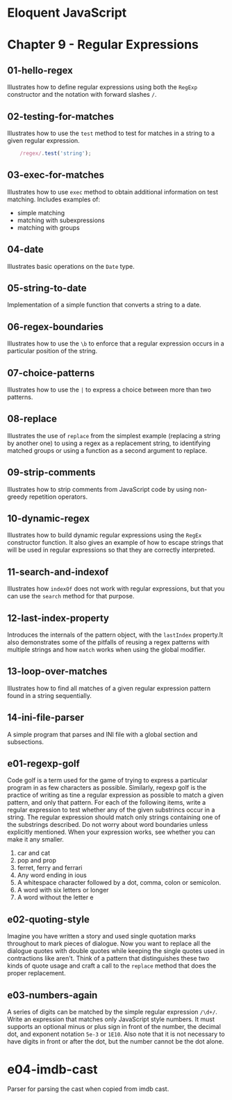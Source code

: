 Eloquent JavaScript
===================

# Chapter 9 - Regular Expressions

## 01-hello-regex
Illustrates how to define regular expressions using both the `RegExp` constructor and the notation with forward slashes `/`.

## 02-testing-for-matches
Illustrates how to use the `test` method to test for matches in a string to a given regular expression.
```javascript
    /regex/.test('string');
```
## 03-exec-for-matches
Illustrates how to use `exec` method to obtain additional information on test matching. Includes examples of:
+ simple matching
+ matching with subexpressions
+ matching with groups

## 04-date
Illustrates basic operations on the `Date` type.

## 05-string-to-date
Implementation of a simple function that converts a string to a date.

## 06-regex-boundaries
Illustrates how to use the `\b` to enforce that a regular expression occurs in a particular position of the string.

## 07-choice-patterns
Illustrates how to use the `|` to express a choice between more than two patterns.

## 08-replace
Illustrates the use of `replace` from the simplest example (replacing a string by another one) to using a regex as a replacement string, to identifying matched groups or using a function as a second argument to replace.

## 09-strip-comments
Illustrates how to strip comments from JavaScript code by using non-greedy repetition operators.

## 10-dynamic-regex
Illustrates how to build dynamic regular expressions using the `RegEx` constructor function. It also gives an example of how to escape strings that will be used in regular expressions so that they are correctly interpreted.

## 11-search-and-indexof
Illustrates how `indexOf` does not work with regular expressions, but that you can use the `search` method for that purpose.

## 12-last-index-property
Introduces the internals of the pattern object, with the `lastIndex` property.It also demonstrates some of the pitfalls of reusing a regex patterns with multiple strings and how `match` works when using the global modifier.

## 13-loop-over-matches
Illustrates how to find all matches of a given regular expression pattern found in a string sequentially.

## 14-ini-file-parser
A simple program that parses and INI file with a global section and subsections.

## e01-regexp-golf
Code golf is a term used for the game of trying to express a particular program in as few characters as possible. Similarly, regexp golf is the practice of writing as tine a regular expression as possible to match a given pattern, and only that pattern.
For each of the following items, write a regular expression to test whether any of the given substrincs occur in a string. The regular expression should match only strings containing one of the substrings described. Do not worry about word boundaries unless explicitly mentioned. When your expression works, see whether you can make it any smaller.
1. car and cat
2. pop and prop
3. ferret, ferry and ferrari
4. Any word ending in ious
5. A whitespace character followed by a dot, comma, colon or semicolon.
6. A word with six letters or longer
7. A word without the letter e

## e02-quoting-style
Imagine you have written a story and used single quotation marks throughout to mark pieces of dialogue. Now you want to replace all the dialogue quotes with double quotes while keeping the single quotes used in contractions like aren't.
Think of a pattern that distinguishes these two kinds of quote usage and craft a call to the `replace` method that does the proper replacement.

## e03-numbers-again
A series of digits can be matched by the simple regular expression `/\d+/`. Write an expression that matches only JavaScript style numbers. It must supports an optional minus or plus sign in front of the number, the decimal dot, and exponent notation `5e-3` or `1E10`.
Also note that it is not necessary to have digits in front or after the dot, but the number cannot be the dot alone.

# e04-imdb-cast
Parser for parsing the cast when copied from imdb cast.
